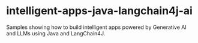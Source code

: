 # intelligent-apps-java-langchain4j-ai
Samples showing how to build intelligent apps powered by Generative AI and LLMs using Java and LangChain4J.
